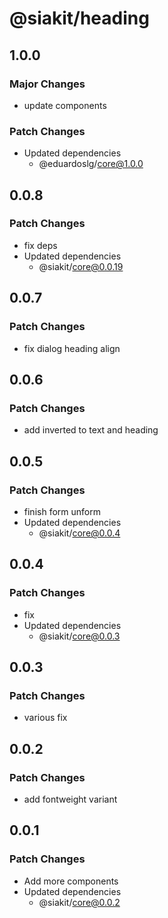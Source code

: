 # @siakit/heading

## 1.0.0

### Major Changes

- update components

### Patch Changes

- Updated dependencies
  - @eduardoslg/core@1.0.0

## 0.0.8

### Patch Changes

- fix deps
- Updated dependencies
  - @siakit/core@0.0.19

## 0.0.7

### Patch Changes

- fix dialog heading align

## 0.0.6

### Patch Changes

- add inverted to text and heading

## 0.0.5

### Patch Changes

- finish form unform
- Updated dependencies
  - @siakit/core@0.0.4

## 0.0.4

### Patch Changes

- fix
- Updated dependencies
  - @siakit/core@0.0.3

## 0.0.3

### Patch Changes

- various fix

## 0.0.2

### Patch Changes

- add fontweight variant

## 0.0.1

### Patch Changes

- Add more components
- Updated dependencies
  - @siakit/core@0.0.2
